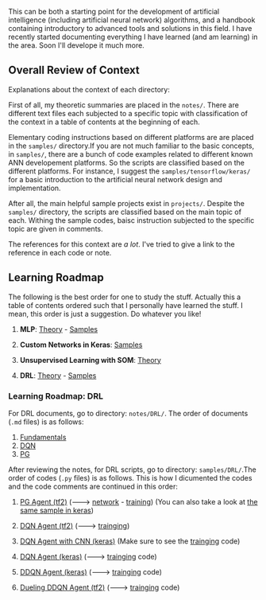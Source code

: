 
This can be both a starting point for the development of artificial intelligence (including artificial neural network) algorithms, and a handbook containing introductory to advanced tools and solutions in this field. I have recently started documenting everything I have learned (and am learning) in the area. Soon I'll develope it much more. 

## Overall Review of Context

Explanations about the context of each directory:

First of all, my theoretic summaries are placed in the `notes/`. There are different text files each subjected to a specific topic with classification of the context in a table of contents at the beginning of each.

Elementary coding instructions based on different platforms are are placed in the `samples/` directory.If you are not much familiar to the basic concepts, in `samples/`, there are a bunch of code examples related to different known ANN developement platforms. So the scripts are classified based on the different platforms. For instance, I suggest the `samples/tensorflow/keras/` for a basic introduction to the artificial neural network design and implementation.

After all, the main helpful sample projects exist in `projects/`. Despite the `samples/` directory, the scripts are classified based on the main topic of each. Withing the sample codes, baisc instruction subjected to the specific topic are given in comments. 

The references for this context are *a lot*. I've tried to give a link to the reference in each code or note.


## Learning Roadmap

The following is the best order for one to study the stuff. Actually this a table of contents ordered such that I personally have learned the stuff. I mean, this order is just a suggestion. Do whatever you like!
<!-- In cases that there are numbered scripts within folders, read them in order. Otherwise, read what you need. -->

1. **MLP**: [Theory](https://github.com/hamidrezafahimi/ai_basix/blob/master/notes/MLP) - [Samples](https://github.com/hamidrezafahimi/ai_basix/blob/master/samples/MLP)

2. **Custom Networks in Keras**: [Samples](https://github.com/hamidrezafahimi/ai_basix/blob/master/platforms/tensorflow/keras)

3. **Unsupervised Learning with SOM**: [Theory](https://github.com/hamidrezafahimi/ai_basix/blob/master/notes/SOM)

4. **DRL**: [Theory](https://github.com/hamidrezafahimi/ai_basix/blob/master/notes/DRL) - [Samples](https://github.com/hamidrezafahimi/ai_basix/blob/master/samples/DRL)


### Learning Roadmap: DRL

For DRL documents, go to directory: `notes/DRL/`. The order of documents (`.md` files) is as follows:

1. [Fundamentals](https://github.com/hamidrezafahimi/ai_basix/blob/master/notes/DRL/DRL-Fundamentals.md)
2. [DQN](https://github.com/hamidrezafahimi/ai_basix/blob/master/notes/DRL/DQN.md)
3. [PG](https://github.com/hamidrezafahimi/ai_basix/blob/master/notes/DRL/Policy-Gradients.md)

After reviewing the notes, for DRL scripts, go to directory: `samples/DRL/`.The order of codes (`.py` files) is as follows. This is how I dicumented the codes and the code comments are continued in this order:

1. [PG Agent (tf2)](https://github.com/hamidrezafahimi/ai_basix/blob/master/samples/DRL/reinforce/tf2_policy_gradient_agent.py) (---> 
[network](https://github.com/hamidrezafahimi/ai_basix/blob/master/samples/DRL/reinforce/tf2_policy_gradient_network.py) -
[training](https://github.com/hamidrezafahimi/ai_basix/blob/master/samples/DRL/reinforce/tf2_policy_gradient_training.py)) 
(You can also take a look at 
[the same sample in keras](https://github.com/hamidrezafahimi/ai_basix/blob/master/samples/DRL/reinforce/keras_policy_gradient_agent.py))

2. [DQN Agent (tf2)](https://github.com/hamidrezafahimi/ai_basix/blob/master/samples/DRL/DQN/tf2_dqn_agent.py) (---> [trainging](https://github.com/hamidrezafahimi/ai_basix/blob/master/samples/DRL/DQN/tf2_dqn_training.py))

3. [DQN Agent with CNN (keras)](https://github.com/hamidrezafahimi/ai_basix/blob/master/samples/DRL/DQN/keras_ddqn_cnn_agent.py)  (Make sure to see the [trainging](https://github.com/hamidrezafahimi/ai_basix/blob/master/samples/DRL/DQN/keras_ddqn_cnn_training.py) code)

4. [DQN Agent (keras)](https://github.com/hamidrezafahimi/ai_basix/blob/master/samples/DRL/DQN/keras_dqn_agent.py)  (---> [trainging](https://github.com/hamidrezafahimi/ai_basix/blob/master/samples/DRL/DQN/keras_dqn_training.py) code)

5. [DDQN Agent (keras)](https://github.com/hamidrezafahimi/ai_basix/blob/master/samples/DRL/DQN/keras_ddqn_agent.py)  (---> [trainging](https://github.com/hamidrezafahimi/ai_basix/blob/master/samples/DRL/DQN/keras_ddqn_training.py) code)

6. [Dueling DDQN Agent (tf2)](https://github.com/hamidrezafahimi/ai_basix/blob/master/samples/DRL/DQN/tf2_dueling_ddqn_agent.py)  (---> [trainging](https://github.com/hamidrezafahimi/ai_basix/blob/master/samples/DRL/DQN/tf2_dueling_ddqn_training.py) code)

<!-- ## Summary of Resources

There are two major concepts covered:

### ANN Theory

Summary manuscripts (in the `notes` folder) resulted by passing these courses:

- An ANN course I had in 2020 in Amirkabir University of Technology - Dr Safabakhsh

- This [youtube video course](https://www.youtube.com/playlist?list=PLQY2H8rRoyvxWE6bWx8XiMvyZFgg_25Q_)


### ANN Coding Samples - Tensorflow

A bunch of code samples exist which are my done homeworks during the ANN-Coding courses I have passed:

- Tensorflow-2 - Ahmad Asadi (Teaching Assistant Class for ANN course, safabakhsh, Amirkabir University of Technology) - [This Link](https://www.youtube.com/watch?v=1e6rEiTqPsk&list=PLQYKiL8d05Znurc2AwuXQC8mmD5-WeSPm)

### OpenAI gym

There are also samples of using the OpenAI gym environments for DRL. Sources:

- This tutorial: [youtube link](https://www.youtube.com/watch?v=Mut_u40Sqz4) - [github link](https://github.com/nicknochnack/ReinforcementLearningCourse) -->